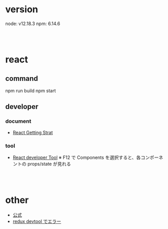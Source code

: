 # version

node: v12.18.3
npm: 6.14.6

<br><br>

# react
## command

npm run build
npm start

## developer

### document

* [React Getting Strat](https://ja.reactjs.org/docs/getting-started.html)

### tool

* [React developer Tool](https://chrome.google.com/webstore/detail/react-developer-tools/fmkadmapgofadopljbjfkapdkoienihi)
  ※ F12 で Components を選択すると、各コンポーネントの props/state が見れる

<br><br>

# other

* [公式](https://ja.reactjs.org/)
* [redux devtool でエラー](https://github.com/reduxjs/redux/issues/2359)
